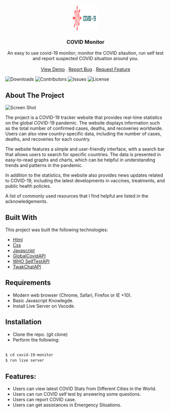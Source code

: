 <br/>
<p align="center">
  <a href="https://github.com/NwaoghorPraise2/covid-19-monitor">
    <img src="img/Logo.svg" alt="Logo" width="80" height="80">
  </a>

  <h3 align="center">COVID Monitor</h3>

  <p align="center">
    An easy to use covid-19 monitor; monitor the COVID sitaution, run self test and report suspected COVID situation around you. 
    <br/>
    <br/>
    <a href="https://covid-19-monitor.nwaoghorpraise.repl.co">View Demo</a>
    .
    <a href="https://github.com/NwaoghorPraise2/covid-19-monitor/issues">Report Bug</a>
    .
    <a href="https://github.com/NwaoghorPraise2/covid-19-monitor/issues">Request Feature</a>
  </p>
</p>

![Downloads](https://img.shields.io/github/downloads/NwaoghorPraise2/covid-19-monitor/total) ![Contributors](https://img.shields.io/github/contributors/NwaoghorPraise2/covid-19-monitor?color=dark-green) ![Issues](https://img.shields.io/github/issues/NwaoghorPraise2/covid-19-monitor) ![License](https://img.shields.io/github/license/NwaoghorPraise2/covid-19-monitor) 

## About The Project

![Screen Shot](images/screenshot.png)

The project is a COVID-19 tracker website that provides real-time statistics on the global COVID-19 pandemic. The website displays information such as the total number of confirmed cases, deaths, and recoveries worldwide. Users can also view country-specific data, including the number of cases, deaths, and recoveries for each country.

The website features a simple and user-friendly interface, with a search bar that allows users to search for specific countries. The data is presented in easy-to-read graphs and charts, which can be helpful in understanding trends and patterns in the pandemic.

In addition to the statistics, the website also provides news updates related to COVID-19, including the latest developments in vaccines, treatments, and public health policies.

A list of commonly used resources that I find helpful are listed in the acknowledgements.

## Built With

This project was built the following technologies:
* [Html](https://en.wikipedia.org/wiki/HTML)
* [Css](https://en.wikipedia.org/wiki/CSS)
* [Javascript](https://en.wikipedia.org/wiki/JavaScript)
* [GlobalCovidAPI](https://covid19api.com)
* [WHO SelfTestAPI](https://www.who.int)
* [TwakChatAPI](https://www.tawk.to)

## Requirements
- Modern web browser (Chrome, Safari, Firefox or IE +10).
- Basic Javascript Knowlegde.
- Install Live Server on Vscode.

## Installation
- Clone the repo. (git clone)
- Perform the following:

```bash

$ cd covid-19-monitor
$ run live server
```
## Features:
- Users can view latest COVID Stats from Different Cities in the World.
- Users can run COVID self test by answering some questions.
- Users can report COVID case.
- Users can get assistances in Emergency Situations.
